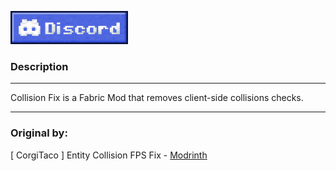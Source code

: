 [![Discord link to the "LopyMine's Project" discrod server](img/discord_banner.png)](https://discord.gg/NZzxdkrV4s)

### Description
---

Collision Fix is a Fabric Mod that removes client-side collisions checks.

---

### Original by: 
[ CorgiTaco ] Entity Collision FPS Fix - [Modrinth](https://modrinth.com/mod/entity-collision-fps-fix)
